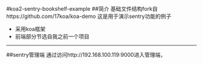 #koa2-sentry-bookshelf-example
##简介
基础文件结构fork自https://github.com/17koa/koa-demo
这是用于演示sentry功能的例子

- 采用koa框架
- 前端部分节选自我之前一个项目



---
##sentry管理端
通过访问http://192.168.100.119:9000进入管理端，
